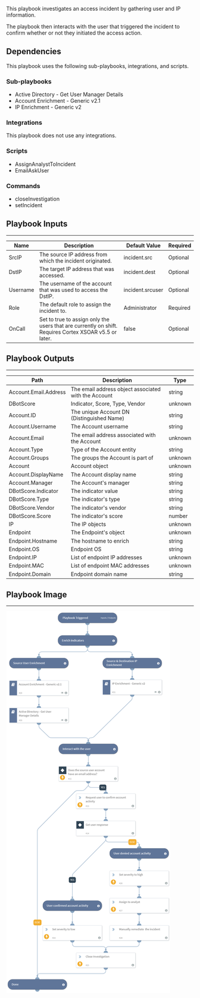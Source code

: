 This playbook investigates an access incident by gathering user and IP information.

The playbook then interacts with the user that triggered the incident to confirm whether or not they initiated the access action.

## Dependencies
This playbook uses the following sub-playbooks, integrations, and scripts.

### Sub-playbooks
* Active Directory - Get User Manager Details
* Account Enrichment - Generic v2.1
* IP Enrichment - Generic v2

### Integrations
This playbook does not use any integrations.

### Scripts
* AssignAnalystToIncident
* EmailAskUser

### Commands
* closeInvestigation
* setIncident

## Playbook Inputs
---

| **Name** | **Description** | **Default Value** | **Required** |
| --- | --- | --- | --- |
| SrcIP | The source IP address from which the incident originated. | incident.src | Optional |
| DstIP | The target IP address that was accessed. | incident.dest | Optional |
| Username | The username of the account that was used to access the DstIP. | incident.srcuser | Optional |
| Role | The default role to assign the incident to. | Administrator | Required |
| OnCall | Set to true to assign only the users that are currently on shift. Requires Cortex XSOAR v5.5 or later. | false | Optional |

## Playbook Outputs
---

| **Path** | **Description** | **Type** |
| --- | --- | --- |
| Account.Email.Address | The email address object associated with the Account | string |
| DBotScore | Indicator, Score, Type, Vendor | unknown |
| Account.ID | The unique Account DN \(Distinguished Name\) | string |
| Account.Username | The Account username | string |
| Account.Email | The email address associated with the Account | unknown |
| Account.Type | Type of the Account entity | string |
| Account.Groups | The groups the Account is part of | unknown |
| Account | Account object | unknown |
| Account.DisplayName | The Account display name | string |
| Account.Manager | The Account's manager | string |
| DBotScore.Indicator | The indicator value | string |
| DBotScore.Type | The indicator's type | string |
| DBotScore.Vendor | The indicator's vendor | string |
| DBotScore.Score | The indicator's score | number |
| IP | The IP objects | unknown |
| Endpoint | The Endpoint's object | unknown |
| Endpoint.Hostname | The hostname to enrich | string |
| Endpoint.OS | Endpoint OS | string |
| Endpoint.IP | List of endpoint IP addresses | unknown |
| Endpoint.MAC | List of endpoint MAC addresses | unknown |
| Endpoint.Domain | Endpoint domain name | string |

## Playbook Image
---
![Access](https://raw.githubusercontent.com/demisto/content/a5e419535b376b08764f65670c24ea364072e869/Packs/AccessInvestigation/doc_files/Access_Investigation_-_Generic_4_5.png)
